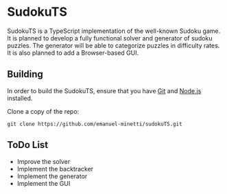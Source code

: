 # SudokuTS
SudokuTS is a TypeScript implementation of the well-known
Sudoku game. It is planned to develop a fully functional
solver and generator of sudoku puzzles. The generator
will be able to categorize puzzles in difficulty rates.
It is also planned to add a Browser-based GUI.

## Building
In order to build the SudokuTS, ensure that you have [Git](https://git-scm.com/downloads) and [Node.js](https://nodejs.org/) installed.

Clone a copy of the repo:
    
    git clone https://github.com/emanuel-minetti/sudokuTS.git


   




## ToDo List
- Improve the solver
- Implement the backtracker
- Implement the generator
- Implement the GUI
